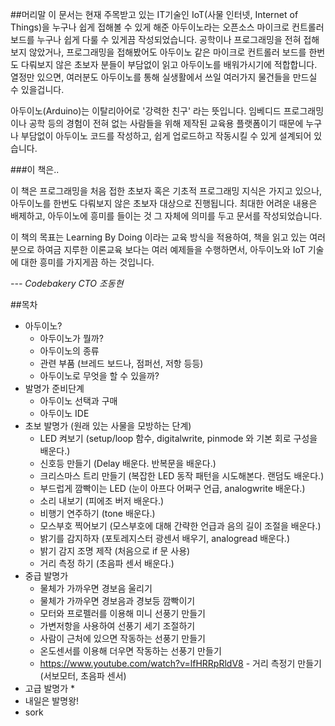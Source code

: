 ##머리말
이 문서는 현재 주목받고 있는 IT기술인 IoT(사물 인터넷, Internet of Things)을 누구나 쉽게 접해볼 수 있게 해준 아두이노라는 오픈소스 마이크로 컨트롤러 보드를 누구나 쉽게 다룰 수 있게끔 작성되었습니다. 공학이나 프로그래밍을 전혀 접해보지 않았거나, 프로그래밍을 접해봤어도 아두이노 같은 마이크로 컨트롤러 보드를 한번도 다뤄보지 않은 초보자 분들이 부담없이 읽고 아두이노를 배워가시기에 적합합니다. 열정만 있으면, 여러분도 아두이노를 통해 실생활에서 쓰일 여러가지 물건들을 만드실 수 있을겁니다.

아두이노(Arduino)는 이탈리아어로 '강력한 친구' 라는 뜻입니다. 임베디드 프로그래밍이나 공학 등의 경험이 전혀 없는 사람들을 위해 제작된 교육용 플랫폼이기 때문에 누구나 부담없이 아두이노 코드를 작성하고, 쉽게 업로드하고 작동시킬 수 있게 설계되어 있습니다.

###이 책은..

이 책은 프로그래밍을 처음 접한 초보자 혹은 기초적 프로그래밍 지식은 가지고 있으나, 아두이노를 한번도 다뤄보지 않은 초보자 대상으로 진행됩니다. 최대한 어려운 내용은 배제하고, 아두이노에 흥미를 들이는 것 그 자체에 의미를 두고 문서를 작성되었습니다.

이 책의 목표는 Learning By Doing 이라는 교육 방식을 적용하여, 책을 읽고 있는 여러분으로 하여금 지루한 이론교육 보다는 여러 예제들을 수행하면서, 아두이노와 IoT 기술에 대한 흥미를 가지게끔 하는 것입니다.

*--- Codebakery CTO 조동현*

##목차

* 아두이노?
	* 아두이노가 뭘까?
	* 아두이노의 종류
	* 관련 부품 (브레드 보드나, 점퍼선, 저항 등등)
	* 아두이노로 무엇을 할 수 있을까?
* 발명가 준비단계
	* 아두이노 선택과 구매
	* 아두이노 IDE
* 초보 발명가 (원래 있는 사물을 모방하는 단계)
	* LED 켜보기 (setup/loop 함수, digitalwrite, pinmode 와 기본 회로 구성을 배운다.)
	* 신호등 만들기 (Delay 배운다. 반복문을 배운다.)
	* 크리스마스 트리 만들기 (복잡한 LED 동작 패턴을 시도해본다. 랜덤도 배운다.)
	* 부드럽게 깜빡이는 LED (눈이 아프다 어쩌구 언급, analogwrite 배운다.)
	* 소리 내보기 (피에조 버저 배운다.)
	* 비행기 연주하기 (tone 배운다.)
	* 모스부호 찍어보기 (모스부호에 대해 간략한 언급과 음의 길이 조절을 배운다.)
	* 밝기를 감지하자 (포토레지스터 광센서 배우기, analogread 배운다.)
	* 밝기 감지 조명 제작 (처음으로 if 문 사용)
	* 거리 측정 하기 (초음파 센서 배운다.)
* 중급 발명가
	* 물체가 가까우면 경보음 울리기
	* 물체가 가까우면 경보음과 경보등 깜빡이기
	* 모터와 프로펠러를 이용해 미니 선풍기 만들기
	* 가변저항을 사용하여 선풍기 세기 조절하기
	* 사람이 근처에 있으면 작동하는 선풍기 만들기
	* 온도센서를 이용해 더우면 작동하는 선풍기 만들기
	* https://www.youtube.com/watch?v=lfHRRpRldV8 - 거리 측정기 만들기 (서보모터, 초음파 센서)
* 고급 발명가
	* 
* 내일은 발명왕!
* sork